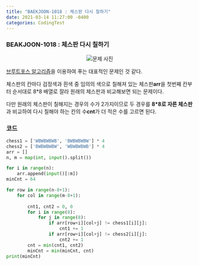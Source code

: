 ```yaml
---
title: "BAEKJOON-1018 : 체스판 다시 칠하기"
date: 2021-03-14 11:27:00 -0400
categories: CodingTest
---
```


### BEAKJOON-1018 : 체스판 다시 칠하기
<center><img alt="문제 사진" src="https://res.cloudinary.com/code9b2n/image/upload/v1615688584/baekjoon/baek-1018-%EC%B2%B4%EC%8A%A4%ED%8C%90_%EB%8B%A4%EC%8B%9C_%EC%B9%A0%ED%95%98%EA%B8%B0.png"></center>

[브루트포스 알고리즘](https://9b2n.github.io/algorithm/Algo-Brute_Force/)을 이용하여 푸는 대표적인 문제인 것 같다.

체스판의 칸마다 검정색과 흰색 중 임의의 색으로 칠해져 있는 체스판**arr**을 첫번째 칸부터 순서대로 8*8 배열로 잘라 원래의 체스판과 비교해보면 되는 문제이다.

다만 원래의 체스판이 칠해지는 경우의 수가 2가지이므로 두 경우를 **8*8로 자른 체스판**과 비교하여 다시 칠해야 하는 칸의 수**cnt**가 더 적은 수를 고르면 된다.



### 코드
```python
chess1 = ['WBWBWBWB', 'BWBWBWBW'] * 4
chess2 = ['BWBWBWBW', 'WBWBWBWB'] * 4
arr = []
n, m = map(int, input().split())

for i in range(n):
    arr.append(input()[:m])
minCnt = 64

for row in range(n-8+1):
    for col in range(m-8+1):
        
        cnt1, cnt2 = 0, 0
        for i in range(8):
            for j in range(8):
                if arr[row+i][col+j] != chess1[i][j]:
                    cnt1 += 1
                if arr[row+i][col+j] != chess2[i][j]:
                    cnt2 += 1
        cnt = min(cnt1, cnt2)
        minCnt = min(minCnt, cnt)
print(minCnt)
```

